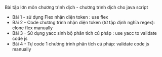 Bài tập lớn môn chương trình dịch - chương trình dịch cho java script 
- Bài 1 - sử dụng Flex nhận diện token : use flex 
- Bài 2 - Code chương trình nhận diện token (từ tập định nghĩa regex): clone flex manually 
- Bài 3 - Sử dụng yacc sinh bộ phân tích cú pháp : use yacc to validate code js
- Bài 4 - Tự code 1 chương trình phân tích cú pháp: validate code js manually  


